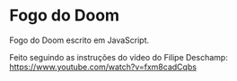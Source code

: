 # Fogo do Doom  
Fogo do Doom escrito em JavaScript.

Feito seguindo as instruções do vídeo do Filipe Deschamp: https://www.youtube.com/watch?v=fxm8cadCqbs
